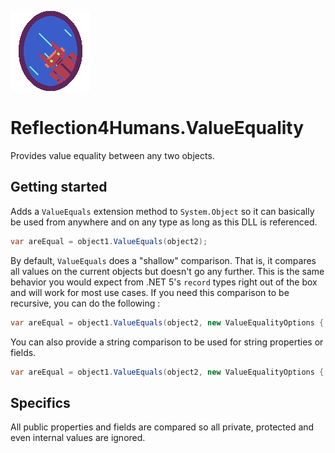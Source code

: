 ![Reflection4Humans](https://github.com/Moreault/Reflection4Humans/blob/master/reflection4humans.png)

# Reflection4Humans.ValueEquality
Provides value equality between any two objects.

## Getting started
Adds a `ValueEquals` extension method to `System.Object` so it can basically be used from anywhere and on any type as long as this DLL is referenced.

```cs
var areEqual = object1.ValueEquals(object2);
```

By default, `ValueEquals` does a "shallow" comparison. That is, it compares all values on the current objects but doesn't go any further. This is the same behavior you would expect from .NET 5's `record` types right out of the box and will work for most use cases. If you need this comparison to be recursive, you can do the following : 

```cs
var areEqual = object1.ValueEquals(object2, new ValueEqualityOptions { Depth = EqualityDepth.Recursive });
```

You can also provide a string comparison to be used for string properties or fields.

```cs
var areEqual = object1.ValueEquals(object2, new ValueEqualityOptions { StringComparison = StringComparison.InvariantCultureIgnoreCase });
```

## Specifics
All public properties and fields are compared so all private, protected and even internal values are ignored.